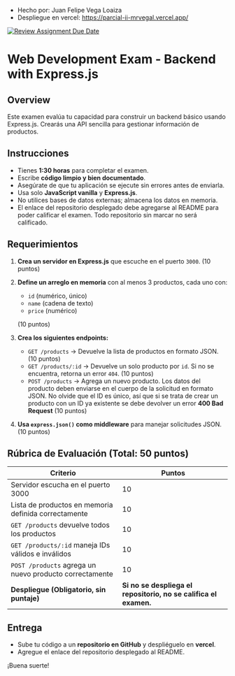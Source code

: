 - Hecho por: Juan Felipe Vega Loaiza
- Despliegue en vercel: https://parcial-ii-mrvegal.vercel.app/


[![Review Assignment Due Date](https://classroom.github.com/assets/deadline-readme-button-22041afd0340ce965d47ae6ef1cefeee28c7c493a6346c4f15d667ab976d596c.svg)](https://classroom.github.com/a/CBIH3_Lj)
# Web Development Exam - Backend with Express.js

## Overview
Este examen evalúa tu capacidad para construir un backend básico usando Express.js. Crearás una API sencilla para gestionar información de productos.

## Instrucciones
- Tienes **1:30 horas** para completar el examen.
- Escribe **código limpio y bien documentado**.
- Asegúrate de que tu aplicación se ejecute sin errores antes de enviarla.
- Usa solo **JavaScript vanilla** y **Express.js**.
- No utilices bases de datos externas; almacena los datos en memoria.
- El enlace del repositorio desplegado debe agregarse al README para poder calificar el examen. Todo repositorio sin marcar no será calificado.

## Requerimientos

1. **Crea un servidor en Express.js** que escuche en el puerto `3000`. (10 puntos)
2. **Define un arreglo en memoria** con al menos 3 productos, cada uno con:
   - `id` (numérico, único)
   - `name` (cadena de texto)
   - `price` (numérico)
   
   (10 puntos)
3. **Crea los siguientes endpoints:**
   - `GET /products` → Devuelve la lista de productos en formato JSON. (10 puntos)
   - `GET /products/:id` → Devuelve un solo producto por `id`. Si no se encuentra, retorna un error `404`. (10 puntos)
   - `POST /products` → Agrega un nuevo producto. Los datos del producto deben enviarse en el cuerpo de la solicitud en formato JSON. No olvide que el ID es único, así que si se trata de crear un producto con un ID ya existente se debe devolver un error **400 Bad Request** (10 puntos)
4. **Usa `express.json()` como middleware** para manejar solicitudes JSON. (10 puntos)

## Rúbrica de Evaluación (Total: 50 puntos)

| Criterio                                  | Puntos |
|-------------------------------------------|--------|
| Servidor escucha en el puerto 3000       | 10     |
| Lista de productos en memoria definida correctamente | 10     |
| `GET /products` devuelve todos los productos | 10     |
| `GET /products/:id` maneja IDs válidos e inválidos | 10     |
| `POST /products` agrega un nuevo producto correctamente | 10     |
| **Despliegue (Obligatorio, sin puntaje)** | **Si no se despliega el repositorio, no se califica el examen.** |

## Entrega
- Sube tu código a un **repositorio en GitHub** y despliéguelo en **vercel**.
- Agregue el enlace del repositorio desplegado al README.

¡Buena suerte!
